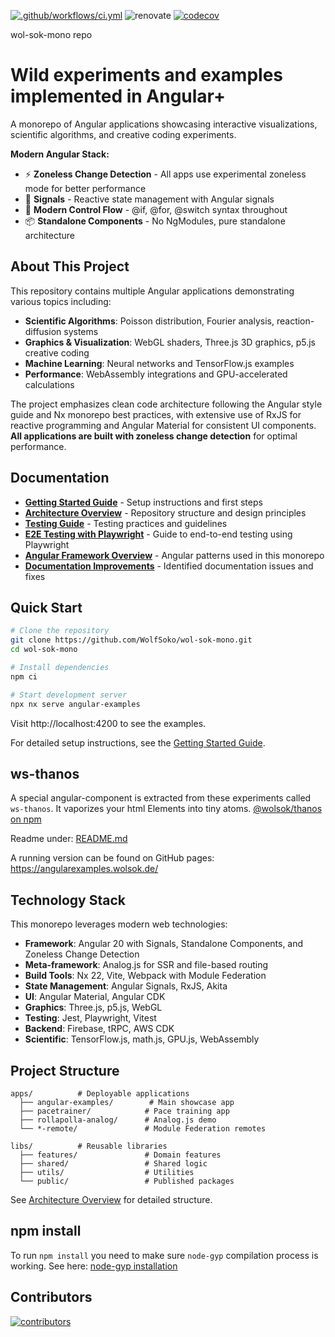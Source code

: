 [![.github/workflows/ci.yml](https://github.com/WolfSoko/wol-sok-mono/actions/workflows/ci.yml/badge.svg)](https://github.com/WolfSoko/wol-sok-mono/actions/workflows/ci.yml)
![renovate](https://img.shields.io/badge/maintained%20with-renovate-blue?logo=renovatebot)
[![codecov](https://codecov.io/github/WolfSoko/wol-sok-mono/branch/main/graph/badge.svg?token=SYKFAX478R)](https://codecov.io/github/WolfSoko/wol-sok-mono)

wol-sok-mono repo

# Wild experiments and examples implemented in Angular+

A monorepo of Angular applications showcasing interactive visualizations, scientific algorithms, and creative coding experiments.

**Modern Angular Stack:**

- ⚡ **Zoneless Change Detection** - All apps use experimental zoneless mode for better performance
- 🎯 **Signals** - Reactive state management with Angular signals
- 🔀 **Modern Control Flow** - @if, @for, @switch syntax throughout
- 📦 **Standalone Components** - No NgModules, pure standalone architecture

## About This Project

This repository contains multiple Angular applications demonstrating various topics including:

- **Scientific Algorithms**: Poisson distribution, Fourier analysis, reaction-diffusion systems
- **Graphics & Visualization**: WebGL shaders, Three.js 3D graphics, p5.js creative coding
- **Machine Learning**: Neural networks and TensorFlow.js examples
- **Performance**: WebAssembly integrations and GPU-accelerated calculations

The project emphasizes clean code architecture following the Angular style guide and Nx monorepo best practices, with extensive use of RxJS for reactive programming and Angular Material for consistent UI components. **All applications are built with zoneless change detection** for optimal performance.

## Documentation

- **[Getting Started Guide](./docs/GETTING_STARTED.md)** - Setup instructions and first steps
- **[Architecture Overview](./docs/ARCHITECTURE.md)** - Repository structure and design principles
- **[Testing Guide](./docs/TESTING.md)** - Testing practices and guidelines
- **[E2E Testing with Playwright](./docs/E2E_TESTING.md)** - Guide to end-to-end testing using Playwright
- **[Angular Framework Overview](./docs/ANGULAR.md)** - Angular patterns used in this monorepo
- **[Documentation Improvements](./docs/IMPROVEMENTS.md)** - Identified documentation issues and fixes

## Quick Start

```bash
# Clone the repository
git clone https://github.com/WolfSoko/wol-sok-mono.git
cd wol-sok-mono

# Install dependencies
npm ci

# Start development server
npx nx serve angular-examples
```

Visit http://localhost:4200 to see the examples.

For detailed setup instructions, see the [Getting Started Guide](./docs/GETTING_STARTED.md).

## ws-thanos

A special angular-component is extracted from these experiments called `ws-thanos`. It vaporizes your html Elements into
tiny atoms.
[@wolsok/thanos on npm](https://www.npmjs.com/package/@wolsok/thanos)

Readme under: [README.md](./libs/public/ws-thanos/README.md)

A running version can be found on GitHub pages: https://angularexamples.wolsok.de/

## Technology Stack

This monorepo leverages modern web technologies:

- **Framework**: Angular 20 with Signals, Standalone Components, and Zoneless Change Detection
- **Meta-framework**: Analog.js for SSR and file-based routing
- **Build Tools**: Nx 22, Vite, Webpack with Module Federation
- **State Management**: Angular Signals, RxJS, Akita
- **UI**: Angular Material, Angular CDK
- **Graphics**: Three.js, p5.js, WebGL
- **Testing**: Jest, Playwright, Vitest
- **Backend**: Firebase, tRPC, AWS CDK
- **Scientific**: TensorFlow.js, math.js, GPU.js, WebAssembly

## Project Structure

```
apps/          # Deployable applications
  ├── angular-examples/        # Main showcase app
  ├── pacetrainer/            # Pace training app
  ├── rollapolla-analog/      # Analog.js demo
  └── *-remote/               # Module Federation remotes

libs/          # Reusable libraries
  ├── features/               # Domain features
  ├── shared/                 # Shared logic
  ├── utils/                  # Utilities
  └── public/                 # Published packages
```

See [Architecture Overview](./docs/ARCHITECTURE.md) for detailed structure.

## npm install

To run `npm install` you need to make sure `node-gyp` compilation process is working. See here: [node-gyp installation](https://github.com/nodejs/node-gyp#installation)

## Contributors

[![contributors](https://contrib.rocks/image?repo=WolfSoko/wol-sok-mono)](https://github.com/WolfSoko/wol-sok-mono/graphs/contributors)
